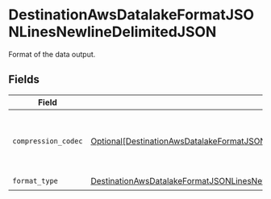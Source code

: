 # DestinationAwsDatalakeFormatJSONLinesNewlineDelimitedJSON

Format of the data output.


## Fields

| Field                                                                                                                                                                                                   | Type                                                                                                                                                                                                    | Required                                                                                                                                                                                                | Description                                                                                                                                                                                             |
| ------------------------------------------------------------------------------------------------------------------------------------------------------------------------------------------------------- | ------------------------------------------------------------------------------------------------------------------------------------------------------------------------------------------------------- | ------------------------------------------------------------------------------------------------------------------------------------------------------------------------------------------------------- | ------------------------------------------------------------------------------------------------------------------------------------------------------------------------------------------------------- |
| `compression_codec`                                                                                                                                                                                     | [Optional[DestinationAwsDatalakeFormatJSONLinesNewlineDelimitedJSONCompressionCodecOptional]](../../models/shared/destinationawsdatalakeformatjsonlinesnewlinedelimitedjsoncompressioncodecoptional.md) | :heavy_minus_sign:                                                                                                                                                                                      | The compression algorithm used to compress data.                                                                                                                                                        |
| `format_type`                                                                                                                                                                                           | [DestinationAwsDatalakeFormatJSONLinesNewlineDelimitedJSONFormatTypeWildcard](../../models/shared/destinationawsdatalakeformatjsonlinesnewlinedelimitedjsonformattypewildcard.md)                       | :heavy_check_mark:                                                                                                                                                                                      | N/A                                                                                                                                                                                                     |